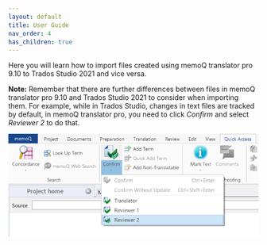 ```yaml
---
layout: default
title: User Guide
nav_order: 4
has_children: true
---
```


Here you will learn how to import files created using memoQ translator pro 9.10 to Trados Studio 2021 and vice versa.

**Note:** Remember that there are further differences between files in memoQ translator pro 9.10 and Trados Studio 2021 to consider when importing them. For example, while in Trados Studio, changes in text files are tracked by default, in memoQ translator pro, you need to click *Confirm* and select *Reviewer 2* to do that.

![](./../../assets/images/Picture55.png)